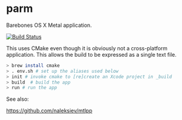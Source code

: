 parm
====

Barebones OS X Metal application.

[![Build Status](https://travis-ci.org/prideout/parm.png?branch=master)](https://travis-ci.org/prideout/parm)

This uses CMake even though it is obviously not a cross-platform application.  This allows the build to be expressed as a single text file.

```bash
> brew install cmake
> . env.sh # set up the aliases used below
> init # invoke cmake to [re]create an Xcode project in _build
> build  # build the app
> run # run the app
```

See also:

https://github.com/naleksiev/mtlpp